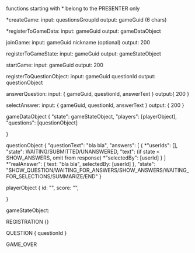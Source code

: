 functions starting with * belong to the PRESENTER only



*createGame:
input: questionsGroupId
output: gameGuid (6 chars)

*registerToGameData: 
input: gameGuid
output: gameDataObject

joinGame:
input: 	gameGuid 
nickname (optional)
output: 200

registerToGameState:
input: gameGuid
output: gameStateObject

startGame:
input: gameGuid
output: 200

registerToQuestionObject:
input: 	gameGuid
		questionId
output: questionObject

answerQuestion:
input: {
	gameGuid,
	questionId,
	answerText
}
output:{
	200
}

selectAnswer:
input: {
	gameGuid,
	questionId,
	answerText
}
output: {
	200
}

gameDataObject
{
	"state": gameStateObject,
	"players": [playerObject],
	"questions": [questionObject]

}

questionObject
{
	"questionText": "bla bla",
	"answers": [
		{
			*"userIds": [],
			"state": WAITING/SUBMITTED/UNANSWERED,
			"text":	(if state < SHOW_ANSWERS, omit from response)
			*"selectedBy": [userId]
		}
	]
	*"realAnswer": {
		text: "bla bla",
		selectedBy: [userId]
	},
	"state": "SHOW_QUESTION/WAITING_FOR_ANSWERS/SHOW_ANSWERS/WAITING_FOR_SELECTIONS/SUMMARIZE/END"
}

playerObject 
{
	id: "",
	score: "",

}

gameStateObject:

REGISTRATION
{}

QUESTION 
{
	questionId
}

GAME_OVER




	

